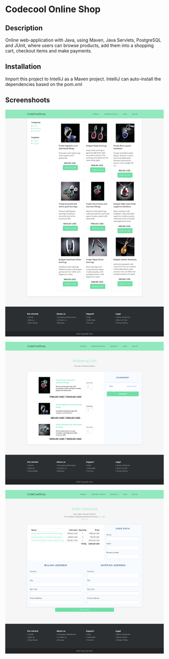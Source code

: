 # Codecool Online Shop

## Description

Online web-application with Java, using Maven, Java Servlets, PostgreSQL and JUnit,
where users can browse products, add them into a shopping cart, checkout items and
make payments.

## Installation

Import this project to IntelliJ as a Maven project.
IntelliJ can auto-install the dependencies based on the pom.xml

## Screenshoots

![main page](images/screenshotMainPage.png)

![cart](images/screenshotCart.png)

![checkout](images/screenshotCheckout.png)
